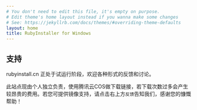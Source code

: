 ```yaml
---
# You don't need to edit this file, it's empty on purpose.
# Edit theme's home layout instead if you wanna make some changes
# See: https://jekyllrb.com/docs/themes/#overriding-theme-defaults
layout: home
title: RubyInstaller for Windows
---
```


## 支持

rubyinstall.cn 正处于试运行阶段，欢迎各种形式的反馈和讨论。

此站点现由个人独立负责，使用腾讯云COS做下载链接，若下载次数过多会产生较昂贵的费用。若您可提供镜像支持，请点击右上方`反馈`告知我们，感谢您的慷慨帮助！




